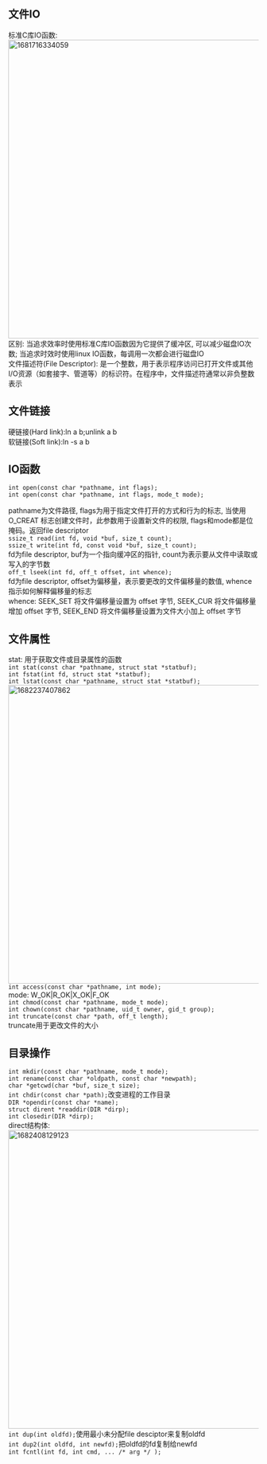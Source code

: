 ## 文件IO
   标准C库IO函数: <br/>
   <img width="600" alt="1681716334059" src="https://user-images.githubusercontent.com/86211987/232414336-29666282-f9c3-49ff-af13-335d3b92d3dd.png"><br/>
   区别: 当追求效率时使用标准C库IO函数因为它提供了缓冲区, 可以减少磁盘IO次数; 当追求时效时使用linux IO函数，每调用一次都会进行磁盘IO<br/>
   文件描述符(File Descriptor): 是一个整数，用于表示程序访问已打开文件或其他I/O资源（如套接字、管道等）的标识符。在程序中，文件描述符通常以非负整数表示<br/>
## 文件链接
   硬链接(Hard link):ln a b;unlink a b<br/>
   软链接(Soft link):ln -s a b <br/>
## IO函数
    int open(const char *pathname, int flags);
    int open(const char *pathname, int flags, mode_t mode);
   pathname为文件路径, flags为用于指定文件打开的方式和行为的标志, <mode> 当使用 O_CREAT 标志创建文件时，此参数用于设置新文件的权限, flags和mode都是位掩码。返回file descriptor<br/>
    ```ssize_t read(int fd, void *buf, size_t count);```<br/>
   ```ssize_t write(int fd, const void *buf, size_t count);``` <br/>
   fd为file descriptor, buf为一个指向缓冲区的指针, count为表示要从文件中读取或写入的字节数 <br/>
    `off_t lseek(int fd, off_t offset, int whence);`<br/>
   fd为file descriptor, offset为偏移量，表示要更改的文件偏移量的数值, whence指示如何解释偏移量的标志<br/>
   whence: SEEK_SET 将文件偏移量设置为 offset 字节, SEEK_CUR 将文件偏移量增加 offset 字节, SEEK_END 将文件偏移量设置为文件大小加上 offset 字节<br/>
## 文件属性
   stat: 用于获取文件或目录属性的函数<br/>
   `int stat(const char *pathname, struct stat *statbuf);`<br/>
   `int fstat(int fd, struct stat *statbuf);`<br/>
   `int lstat(const char *pathname, struct stat *statbuf);`<br/>
   <img width="600" alt="1682237407862" src="https://user-images.githubusercontent.com/86211987/233827995-a543d7cf-6787-41ab-a75e-0aedc5b5513d.png"><br/>
   `int access(const char *pathname, int mode);`<br/>
   mode: W_OK|R_OK|X_OK|F_OK<br/>
   `int chmod(const char *pathname, mode_t mode);`<br/>
   `int chown(const char *pathname, uid_t owner, gid_t group);`<br/>
   `int truncate(const char *path, off_t length);`<br/>
    truncate用于更改文件的大小<br/>
## 目录操作
   `int mkdir(const char *pathname, mode_t mode);`<br/>
   `int rename(const char *oldpath, const char *newpath);`<br/>
   `char *getcwd(char *buf, size_t size);`<br/>
   `int chdir(const char *path);`改变进程的工作目录<br/>
   `DIR *opendir(const char *name);`<br/>
   `struct dirent *readdir(DIR *dirp);`<br/>
   `int closedir(DIR *dirp);`<br/>
   direct结构体: <br/>
   <img width="600" alt="1682408129123" src="https://user-images.githubusercontent.com/86211987/234206847-fb76cca8-13d9-40c5-bf97-b263749254ec.png"><br/>
   `int dup(int oldfd);`使用最小未分配file desciptor来复制oldfd<br/>
   `int dup2(int oldfd, int newfd);`把oldfd的fd复制给newfd<br/>
   `int fcntl(int fd, int cmd, ... /* arg */ );`<br/>

   
    
